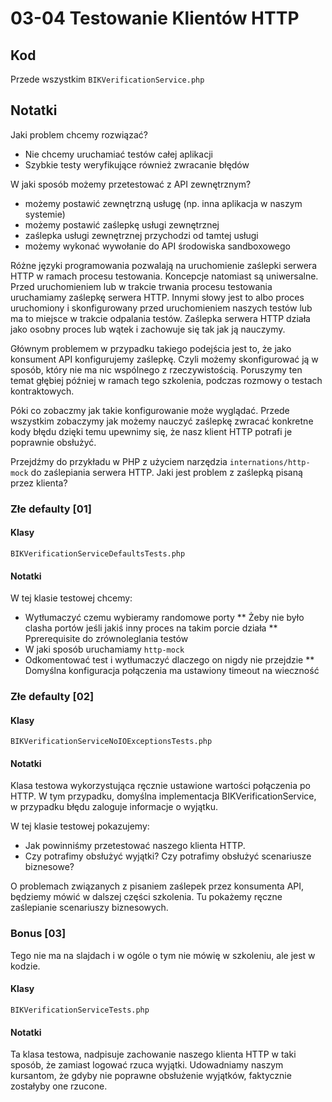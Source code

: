 # 03-04 Testowanie Klientów HTTP

## Kod

Przede wszystkim `BIKVerificationService.php`

## Notatki

Jaki problem chcemy rozwiązać?

* Nie chcemy uruchamiać testów całej aplikacji
* Szybkie testy weryfikujące również zwracanie błędów

W jaki sposób możemy przetestować z API zewnętrznym?

* możemy postawić zewnętrzną usługę (np. inna aplikacja w naszym systemie)
* możemy postawić zaślepkę usługi zewnętrznej
* zaślepka usługi zewnętrznej przychodzi od tamtej usługi
* możemy wykonać wywołanie do API środowiska sandboxowego

Różne języki programowania pozwalają na uruchomienie zaślepki serwera HTTP w ramach procesu testowania. Koncepcje natomiast są uniwersalne.
Przed uruchomieniem lub w trakcie trwania procesu testowania uruchamiamy zaślepkę serwera HTTP.
Innymi słowy jest to albo proces uruchomiony i skonfigurowany przed uruchomieniem naszych testów lub ma to miejsce w trakcie odpalania testów.
Zaślepka serwera HTTP działa jako osobny proces lub wątek i zachowuje się tak jak ją nauczymy.

Głównym problemem w przypadku takiego podejścia jest to, że jako konsument API konfigurujemy zaślepkę.
Czyli możemy skonfigurować ją w sposób, który nie ma nic wspólnego z rzeczywistością.
Poruszymy ten temat głębiej później w ramach tego szkolenia, podczas rozmowy o testach kontraktowych.

Póki co zobaczmy jak takie konfigurowanie może wyglądać. Przede wszystkim zobaczymy jak możemy nauczyć zaślepkę zwracać konkretne kody błędu dzięki temu upewnimy się, że nasz klient HTTP potrafi je poprawnie obsłużyć.

Przejdźmy do przykładu w PHP z użyciem narzędzia `internations/http-mock` do zaślepiania serwera HTTP.
Jaki jest problem z zaślepką pisaną przez klienta?

### Złe defaulty [01]

#### Klasy

`BIKVerificationServiceDefaultsTests.php`

#### Notatki

W tej klasie testowej chcemy:

* Wytłumaczyć czemu wybieramy randomowe porty
** Żeby nie było clasha portów jeśli jakiś inny proces na takim porcie działa
** Pprerequisite do zrównoleglania testów
* W jaki sposób uruchamiamy `http-mock`
* Odkomentować test i wytłumaczyć dlaczego on nigdy nie przejdzie
** Domyślna konfiguracja połączenia ma ustawiony timeout na wieczność

### Złe defaulty [02]

#### Klasy

`BIKVerificationServiceNoIOExceptionsTests.php`

#### Notatki

Klasa testowa wykorzystująca ręcznie ustawione wartości połączenia po HTTP. W tym przypadku, domyślna implementacja BIKVerificationService, w przypadku błędu zaloguje informacje o wyjątku.

W tej klasie testowej pokazujemy:
* Jak powinniśmy przetestować naszego klienta HTTP.
* Czy potrafimy obsłużyć wyjątki? Czy potrafimy obsłużyć scenariusze biznesowe?

O problemach związanych z pisaniem zaślepek przez konsumenta API, będziemy mówić w dalszej części szkolenia. Tu pokażemy ręczne zaślepianie scenariuszy biznesowych.

### Bonus [03]

Tego nie ma na slajdach i w ogóle o tym nie mówię w szkoleniu, ale jest w kodzie.

#### Klasy

`BIKVerificationServiceTests.php`

#### Notatki

Ta klasa testowa, nadpisuje zachowanie naszego klienta HTTP w taki sposób, że zamiast logować rzuca wyjątki. Udowadniamy naszym kursantom, że gdyby nie poprawne obsłużenie wyjątków, faktycznie zostałyby one rzucone.
